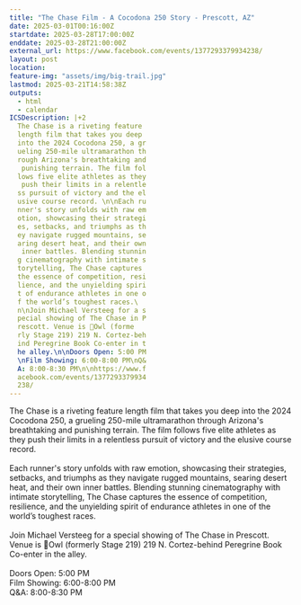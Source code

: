 ```yaml
---
title: "The Chase Film - A Cocodona 250 Story - Prescott, AZ"
date: 2025-03-01T00:16:00Z
startdate: 2025-03-28T17:00:00Z
enddate: 2025-03-28T21:00:00Z
external_url: https://www.facebook.com/events/1377293379934238/
layout: post
location: 
feature-img: "assets/img/big-trail.jpg"
lastmod: 2025-03-21T14:58:38Z
outputs:
  - html
  - calendar
ICSDescription: |+2
  The Chase is a riveting feature   length film that takes you deep   into the 2024 Cocodona 250, a gr  ueling 250-mile ultramarathon th  rough Arizona's breathtaking and   punishing terrain. The film fol  lows five elite athletes as they   push their limits in a relentle  ss pursuit of victory and the el  usive course record. \n\nEach ru  nner's story unfolds with raw em  otion, showcasing their strategi  es, setbacks, and triumphs as th  ey navigate rugged mountains, se  aring desert heat, and their own   inner battles. Blending stunnin  g cinematography with intimate s  torytelling, The Chase captures   the essence of competition, resi  lience, and the unyielding spiri  t of endurance athletes in one o  f the world’s toughest races.\  n\nJoin Michael Versteeg for a s  pecial showing of The Chase in P  rescott. Venue is 📍Owl (forme  rly Stage 219) 219 N. Cortez-beh  ind Peregrine Book Co-enter in t  he alley.\n\nDoors Open: 5:00 PM  \nFilm Showing: 6:00-8:00 PM\nQ&  A: 8:00-8:30 PM\n\nhttps://www.f  acebook.com/events/1377293379934  238/
---
```


The Chase is a riveting feature length film that takes you deep into the 2024 Cocodona 250, a grueling 250-mile ultramarathon through Arizona's breathtaking and punishing terrain. The film follows five elite athletes as they push their limits in a relentless pursuit of victory and the elusive course record. <br>
  <br>
  Each runner's story unfolds with raw emotion, showcasing their strategies, setbacks, and triumphs as they navigate rugged mountains, searing desert heat, and their own inner battles. Blending stunning cinematography with intimate storytelling, The Chase captures the essence of competition, resilience, and the unyielding spirit of endurance athletes in one of the world’s toughest races.<br>
  <br>
  Join Michael Versteeg for a special showing of The Chase in Prescott. Venue is 📍Owl (formerly Stage 219) 219 N. Cortez-behind Peregrine Book Co-enter in the alley.<br>
  <br>
  Doors Open&#58; 5&#58;00 PM<br>
  Film Showing&#58; 6&#58;00-8&#58;00 PM<br>
  Q&A&#58; 8&#58;00-8&#58;30 PM<br>
  <br>
  
